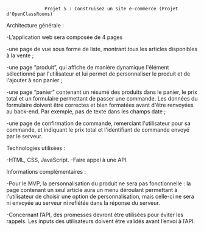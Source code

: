                   Projet 5 : Construisez un site e-commerce (Projet d'OpenClassRooms)
                                               

Architecture générale :
                                                               
-L’application web sera composée de 4 pages

-une page de vue sous forme de liste, montrant tous les articles disponibles
à la vente ;

-une page “produit”, qui affiche de manière dynamique l'élément
sélectionné par l'utilisateur et lui permet de personnaliser le produit et de
l'ajouter à son panier ;

-une page “panier” contenant un résumé des produits dans le panier, le prix
total et un formulaire permettant de passer une commande. Les données
du formulaire doivent être correctes et bien formatées avant d'être
renvoyées au back-end. Par exemple, pas de texte dans les champs date ;

-une page de confirmation de commande, remerciant l'utilisateur pour sa
commande, et indiquant le prix total et l'identifiant de commande envoyé
par le serveur.



Technologies utilisées :
                                                                                  
-HTML, CSS, JavaScript.
-Faire appel à une API.



Informations complémentaires :                                                              
                                     
-Pour le MVP, la personnalisation du produit ne sera pas fonctionnelle : la page
contenant un seul article aura un menu déroulant permettant à l'utilisateur de choisir
une option de personnalisation, mais celle-ci ne sera ni envoyée au serveur
ni reflétée dans la réponse du serveur.

-Concernant l’API, des promesses devront être utilisées pour éviter les rappels.
Les inputs des utilisateurs doivent être validés avant l’envoi à l’API.
